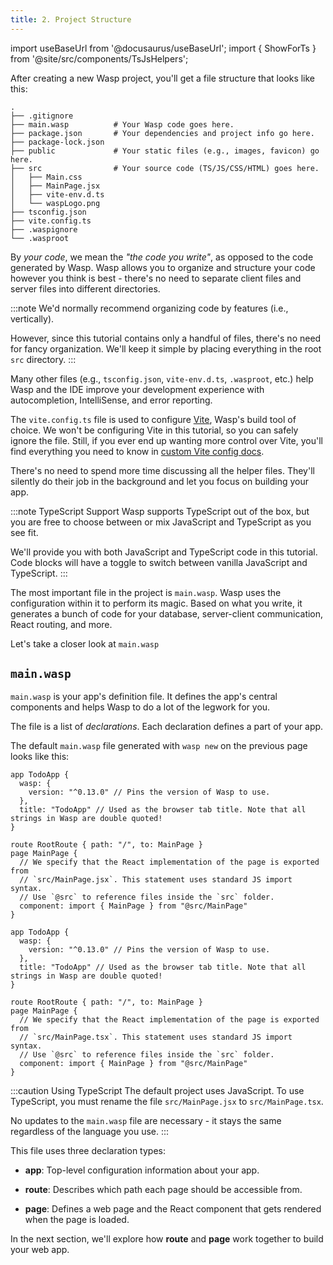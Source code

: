 ```yaml
---
title: 2. Project Structure
---
```


import useBaseUrl from '@docusaurus/useBaseUrl';
import { ShowForTs } from '@site/src/components/TsJsHelpers';

After creating a new Wasp project, you'll get a file structure that looks like this:

```
.
├── .gitignore
├── main.wasp          # Your Wasp code goes here.
├── package.json       # Your dependencies and project info go here.
├── package-lock.json
├── public             # Your static files (e.g., images, favicon) go here.
├── src                # Your source code (TS/JS/CSS/HTML) goes here.
│   ├── Main.css
│   ├── MainPage.jsx
│   ├── vite-env.d.ts
│   └── waspLogo.png
├── tsconfig.json
├── vite.config.ts
├── .waspignore
└── .wasproot

```

By _your code_, we mean the _"the code you write"_, as opposed to the code generated by Wasp. Wasp allows you to organize and structure your code however you think is best - there's no need to separate client files and server files into different directories.

:::note
We'd normally recommend organizing code by features (i.e., vertically).

However, since this tutorial contains only a handful of files, there's no need for fancy organization.
We'll keep it simple by placing everything in the root `src` directory.
:::

Many other files (e.g., `tsconfig.json`, `vite-env.d.ts`, `.wasproot`, etc.) help Wasp and the IDE improve your development experience with autocompletion, IntelliSense, and error reporting.

The `vite.config.ts` file is used to configure [Vite](https://vitejs.dev/guide/), Wasp's build tool of choice.
We won't be configuring Vite in this tutorial, so you can safely ignore the file. Still, if you ever end up wanting more control over Vite, you'll find everything you need to know in [custom Vite config docs](../project/custom-vite-config.md).

There's no need to spend more time discussing all the helper files. They'll silently do their job in the background and let you focus on building your app.

:::note TypeScript Support
Wasp supports TypeScript out of the box, but you are free to choose between or mix JavaScript and TypeScript as you see fit.

We'll provide you with both JavaScript and TypeScript code in this tutorial. Code blocks will have a toggle to switch between vanilla JavaScript and TypeScript.
:::

The most important file in the project is `main.wasp`. Wasp uses the configuration within it to perform its magic. Based on what you write, it generates a bunch of code for your database, server-client communication, React routing, and more.

Let's take a closer look at `main.wasp`

## `main.wasp`

`main.wasp` is your app's definition file.
It defines the app's central components and helps Wasp to do a lot of the legwork for you.

The file is a list of _declarations_. Each declaration defines a part of your app.

The default `main.wasp` file generated with `wasp new` on the previous page looks like this:

<Tabs groupId="js-ts">
<TabItem value="js" label="JavaScript">

```wasp title="main.wasp"
app TodoApp {
  wasp: {
    version: "^0.13.0" // Pins the version of Wasp to use.
  },
  title: "TodoApp" // Used as the browser tab title. Note that all strings in Wasp are double quoted!
}

route RootRoute { path: "/", to: MainPage }
page MainPage {
  // We specify that the React implementation of the page is exported from
  // `src/MainPage.jsx`. This statement uses standard JS import syntax.
  // Use `@src` to reference files inside the `src` folder.
  component: import { MainPage } from "@src/MainPage"
}
```

</TabItem>
<TabItem value="ts" label="TypeScript">

```wasp title="main.wasp"
app TodoApp {
  wasp: {
    version: "^0.13.0" // Pins the version of Wasp to use.
  },
  title: "TodoApp" // Used as the browser tab title. Note that all strings in Wasp are double quoted!
}

route RootRoute { path: "/", to: MainPage }
page MainPage {
  // We specify that the React implementation of the page is exported from
  // `src/MainPage.tsx`. This statement uses standard JS import syntax.
  // Use `@src` to reference files inside the `src` folder.
  component: import { MainPage } from "@src/MainPage"
}
```

</TabItem>
</Tabs>

<ShowForTs>

:::caution Using TypeScript
The default project uses JavaScript. To use TypeScript, you must rename the file
`src/MainPage.jsx` to `src/MainPage.tsx`.

No updates to the `main.wasp` file are necessary - it stays the same regardless of the language you use.
:::

</ShowForTs>

This file uses three declaration types:

- **app**: Top-level configuration information about your app.

- **route**: Describes which path each page should be accessible from.

- **page**: Defines a web page and the React component that gets rendered when the page is loaded.

In the next section, we'll explore how **route** and **page** work together to build your web app.
